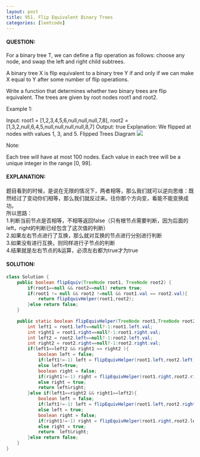 ```yaml
---
layout: post
title: 951. Flip Equivalent Binary Trees
categories: [leetcode]
---
```

#### QUESTION:
For a binary tree T, we can define a flip operation as follows: choose any node, and swap the left and right child subtrees.

A binary tree X is flip equivalent to a binary tree Y if and only if we can make X equal to Y after some number of flip operations.

Write a function that determines whether two binary trees are flip equivalent.  The trees are given by root nodes root1 and root2.

 

Example 1:

Input: root1 = [1,2,3,4,5,6,null,null,null,7,8], root2 = [1,3,2,null,6,4,5,null,null,null,null,8,7]
Output: true
Explanation: We flipped at nodes with values 1, 3, and 5.
Flipped Trees Diagram
 ![](https://assets.leetcode.com/uploads/2018/11/29/tree_ex.png)

Note:

Each tree will have at most 100 nodes.
Each value in each tree will be a unique integer in the range [0, 99].

#### EXPLANATION:

题目看到的时候，是说在无限的情况下，两者相等，那么我们就可以逆向思维：既然经过了变动你们相等，那么我们就反过来。往你那个方向变，看能不能变换成功。  
所以思路：  
1.判断当前节点是否相等，不相等返回false（只有根节点需要判断，因为后面的left，right的判断已经包含了这次值的判断）  
2.如果左右节点进行了互换，那么就对互换的节点进行分别进行判断  
3.如果没有进行互换，则同样进行子节点的判断  
4.结果就是左右节点的&运算，必须左右都为true才为true

#### SOLUTION:
```JAVA
class Solution {
    public boolean flipEquiv(TreeNode root1, TreeNode root2) {
        if(root1==null && root2==null) return true;
        if(root1 != null && root2 !=null && root1.val == root2.val){
            return flipEquivHelper(root1,root2);
        }else return false;
    }
    
    public static boolean flipEquivHelper(TreeNode root1,TreeNode root2){
        int left1 = root1.left==null?-1:root1.left.val;
        int right1 = root1.right==null?-1:root1.right.val;
        int left2 = root2.left==null?-1:root2.left.val;
        int right2 = root2.right==null?-1:root2.right.val;
        if(left1==left2 && right1 == right2 ){
            boolean left = false;
            if(left1!=-1) left = flipEquivHelper(root1.left,root2.left);
            else left=true;
            boolean right = false;
            if(right1!=-1) right = flipEquivHelper(root1.right,root2.right);
            else right = true;
            return left&right;
        }else if(left1==right2 && right1==left2){
            boolean left = false;
            if(left1!=-1) left = flipEquivHelper(root1.left,root2.right);
            else left = true;
            boolean right = false;
            if(right1!=-1) right = flipEquivHelper(root1.right,root2.left);
            else right = true;
            return  left&right;
        }else return false;
    }
}
```
